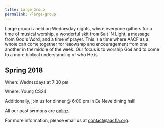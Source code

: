 ```yaml
---
title: Large Group
permalink: /large-group
---
```


Large group is held on Wednesday nights, where everyone gathers for a time of musical worship, a wonderful skit from Salt 'N Light, a message from God's Word, and a time of prayer. This is a time where AACF as a whole can come together for fellowship and encouragement from one another in the middle of the week. Our focus is to worship God and to come to a more biblical understanding of who He is.

## Spring 2018

When: Wednesdays at 7:30 pm

Where: Young CS24

Additionally, join us for dinner @ 6:00 pm in De Neve dining hall!

All our past sermons are [online](/sermons).

For more information, please email us at <contact@aacfla.org>.
